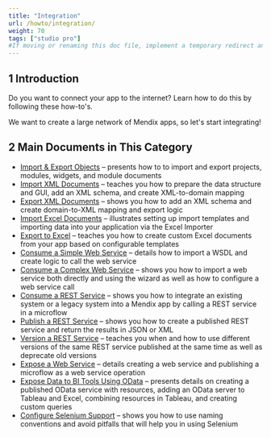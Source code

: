 ```yaml
---
title: "Integration"
url: /howto/integration/
weight: 70
tags: ["studio pro"]
#If moving or renaming this doc file, implement a temporary redirect and let the respective team know they should update the URL in the product. See Mapping to Products for more details.
---
```


## 1 Introduction

Do you want to connect your app to the internet? Learn how to do this by following these how-to's.

We want to create a large network of Mendix apps, so let's start integrating!

## 2 Main Documents in This Category

* [Import & Export Objects](importing-and-exporting-objects) – presents how to to import and export projects, modules, widgets, and module documents
* [Import XML Documents](importing-xml-documents) – teaches you how to prepare the data structure and GUI, add an XML schema, and create XML-to-domain mapping
* [Export XML Documents](export-xml-documents) – shows you how to add an XML schema and create domain-to-XML mapping and export logic
* [Import Excel Documents](importing-excel-documents) – illustrates setting up import templates and importing data into your application via the Excel Importer
* [Export to Excel](using-the-excel-exporter) – teaches you how to create custom Excel documents from your app based on configurable templates
* [Consume a Simple Web Service](consume-a-simple-web-service) – details how to import a WSDL and create logic to call the web service
* [Consume a Complex Web Service](consume-a-complex-web-service) – shows you how to import a web service both directly and using the wizard as well as how to configure a web service call
* [Consume a REST Service](consume-a-rest-service) – shows you how to integrate an existing system or a legacy system into a Mendix app by calling a REST service in a microflow
* [Publish a REST Service](publish-rest-service) – shows you how to create a published REST service and return the results in JSON or XML
* [Version a REST Service](version-rest-service) – teaches you when and how to use different versions of the same REST service published at the same time as well as deprecate old versions
* [Expose a Web Service](expose-a-web-service) – details creating a web service and publishing a microflow as a web service operation
* [Expose Data to BI Tools Using OData](exposing-data-to-bi-tools-using-odata) – presents details on creating a published OData service with resources, adding an OData server to Tableau and Excel, combining resources in Tableau, and creating custom queries
* [Configure Selenium Support](selenium-support) – shows you how to use naming conventions and avoid pitfalls that will help you in using Selenium

